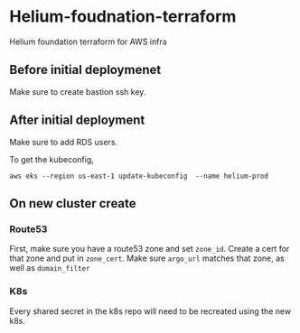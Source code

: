 # Helium-foudnation-terraform
Helium foundation terraform for AWS infra

## Before initial deploymenet

Make sure to create bastion ssh key.

## After initial deployment

Make sure to add RDS users.


To get the kubeconfig,

```
aws eks --region us-east-1 update-kubeconfig  --name helium-prod
```

## On new cluster create

### Route53

First, make sure you have a route53 zone and set `zone_id`. Create a cert for that zone and put in `zone_cert`. Make sure `argo_url` matches that zone, as well as `domain_filter`

### K8s

Every shared secret in the k8s repo will need to be recreated using the new k8s.
